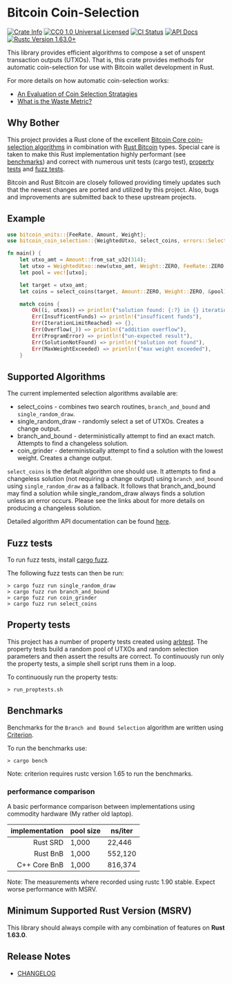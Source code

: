 # Bitcoin Coin-Selection

<p>
    <a href="https://crates.io/crates/bitcoin_coin_selection"><img alt="Crate Info" src="https://img.shields.io/crates/v/bitcoin_coin_selection.svg"/></a>
    <a href="https://github.com/p2pderivatives/rust-bitcoin-coin-selection/blob/master/LICENSE"><img alt="CC0 1.0 Universal Licensed" src="https://img.shields.io/badge/license-CC0--1.0-blue.svg"/></a>
    <a href="https://github.com/p2pderivatives/rust-bitcoin-coin-selection/actions?query=workflow%3AContinuous%20integration"><img alt="CI Status" src="https://github.com/p2pderivatives/rust-bitcoin-coin-selection/workflows/Continuous%20integration/badge.svg"></a>
    <a href="https://docs.rs/bitcoin-coin-selection"><img alt="API Docs" src="https://img.shields.io/docsrs/bitcoin-coin-selection"/></a>
    <a href="https://blog.rust-lang.org/2022/08/11/Rust-1.63.0"><img alt="Rustc Version 1.63.0+" src="https://img.shields.io/badge/rustc-1.63.0%2B-lightgrey.svg"/></a>
</p>


This library provides efficient algorithms to compose a set of unspent transaction outputs (UTXOs).  That is, this crate provides methods for automatic coin-selection for use with Bitcoin wallet development in Rust.

For more details on how automatic coin-selection works:
* [An Evaluation of Coin Selection Stratagies](https://murch.one/wp-content/uploads/2016/11/erhardt2016coinselection.pdf)
* [What is the Waste Metric?](https://murch.one/posts/waste-metric/)

## Why Bother

This project provides a Rust clone of the excellent [Bitcoin Core coin-selection algorithms](https://github.com/bitcoin/bitcoin/blob/7502d4e94038eb9dbe079c19bdde57f29e3ea297/src/wallet/coinselection.cpp) in combination with [Rust Bitcoin](https://github.com/rust-bitcoin/rust-bitcoin) types.  Special care is taken to make this Rust implementation highly performant (see [benchmarks](https://github.com/p2pderivatives/rust-bitcoin-coin-selection/blob/6d21811440493ae8880e77f97307a58f4e07e11b/README.md#benchmarks)) and correct with numerous unit tests (cargo test), [property tests](https://github.com/p2pderivatives/rust-bitcoin-coin-selection?tab=readme-ov-file#property-tests) and [fuzz tests](https://github.com/p2pderivatives/rust-bitcoin-coin-selection?tab=readme-ov-file#fuzz-tests).

Bitcoin and Rust Bitcoin are closely followed providing timely updates such that the newest changes are ported and utilized by this project.  Also, bugs and improvements are submitted back to these upstream projects.

## Example
```rust
use bitcoin_units::{FeeRate, Amount, Weight};
use bitcoin_coin_selection::{WeightedUtxo, select_coins, errors::SelectionError::*};

fn main() {
    let utxo_amt = Amount::from_sat_u32(314);
    let utxo = WeightedUtxo::new(utxo_amt, Weight::ZERO, FeeRate::ZERO, FeeRate::ZERO).unwrap();
    let pool = vec![utxo];

    let target = utxo_amt;
    let coins = select_coins(target, Amount::ZERO, Weight::ZERO, &pool);

    match coins {
        Ok((i, utxos)) => println!("solution found: {:?} in {} iterations", utxos, i),
        Err(InsufficentFunds) => println!("insufficent funds"),
        Err(IterationLimitReached) => {},
        Err(Overflow(_)) => println!("addition overflow"),
        Err(ProgramError) => println!("un-expected result"),
        Err(SolutionNotFound) => println!("solution not found"),
        Err(MaxWeightExceeded) => println!("max weight exceeded"),
    }
```

## Supported Algorithms
The current implemented selection algorithms available are:

* select_coins - combines two search routines, `branch_and_bound` and `single_random_draw`.
* single_random_draw - randomly select a set of UTXOs.  Creates a change output.
* branch_and_bound - deterministically attempt to find an exact match.  Attempts to find a changeless solution.
* coin_grinder - deterministically attempt to find a solution with the lowest weight.  Creates a change output.

`select_coins` is the default algorithm one should use.  It attempts to find a changeless solution (not requiring a change output) using `branch_and_bound` using `single_random_draw` as a fallback.  It follows that branch_and_bound may find a solution while single_random_draw always finds a solution unless an error occurs.  Please see the links about for more details on producing a changeless solution.

Detailed algorithm API documentation can be found [here](https://docs.rs/bitcoin-coin-selection/latest/bitcoin_coin_selection/).

## Fuzz tests

To run fuzz tests, install [cargo fuzz](https://crates.io/crates/cargo-fuzz).

The following fuzz tests can then be run:
```
> cargo fuzz run single_random_draw 
> cargo fuzz run branch_and_bound 
> cargo fuzz run coin_grinder 
> cargo fuzz run select_coins
```

## Property tests

This project has a number of property tests created using [arbtest](https://github.com/matklad/arbtest).  The property tests build a random pool of UTXOs and random selection parameters and then assert the results are correct.  To continuously run only the property tests, a simple shell script runs them in a loop.

To continuously run the property tests:
```
> run_proptests.sh
```

## Benchmarks

Benchmarks for the `Branch and Bound Selection` algorithm are written using [Criterion]( https://github.com/bheisler/criterion.rs).

To run the benchmarks use: 
```
> cargo bench
```

Note: criterion requires rustc version 1.65 to run the benchmarks.

### performance comparison

A basic performance comparison between implementations using commodity hardware (My rather old laptop).

|implementation|pool size|ns/iter|
|-------------:|---------|-------|
|      Rust SRD|    1,000| 22,446|
|      Rust BnB|    1,000|552,120|
|  C++ Core BnB|    1,000|816,374|

Note: The measurements where recorded using rustc 1.90 stable.  Expect worse performance with MSRV.

## Minimum Supported Rust Version (MSRV)

This library should always compile with any combination of features on **Rust 1.63.0**.

## Release Notes

- [CHANGELOG](CHANGELOG.md)
